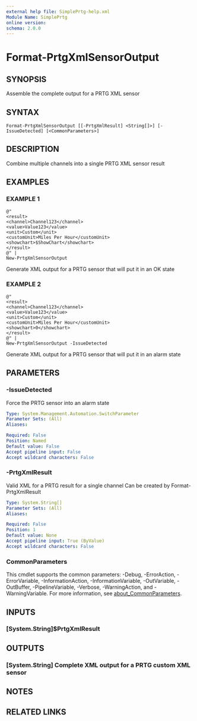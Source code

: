 ```yaml
---
external help file: SimplePrtg-help.xml
Module Name: SimplePrtg
online version:
schema: 2.0.0
---
```


# Format-PrtgXmlSensorOutput

## SYNOPSIS
Assemble the complete output for a PRTG XML sensor

## SYNTAX

```
Format-PrtgXmlSensorOutput [[-PrtgXmlResult] <String[]>] [-IssueDetected] [<CommonParameters>]
```

## DESCRIPTION
Combine multiple channels into a single PRTG XML sensor result

## EXAMPLES

### EXAMPLE 1
```
@"
<result>
<channel>Channel123</channel>
<value>Value123</value>
<unit>Custom</unit>
<customUnit>Miles Per Hour</customUnit>
<showchart>$ShowChart</showchart>
</result>
@" |
New-PrtgXmlSensorOutput
```

Generate XML output for a PRTG sensor that will put it in an OK state

### EXAMPLE 2
```
@"
<result>
<channel>Channel123</channel>
<value>Value123</value>
<unit>Custom</unit>
<customUnit>Miles Per Hour</customUnit>
<showchart>0</showchart>
</result>
@" |
New-PrtgXmlSensorOutput -IssueDetected
```

Generate XML output for a PRTG sensor that will put it in an alarm state

## PARAMETERS

### -IssueDetected
Force the PRTG sensor into an alarm state

```yaml
Type: System.Management.Automation.SwitchParameter
Parameter Sets: (All)
Aliases:

Required: False
Position: Named
Default value: False
Accept pipeline input: False
Accept wildcard characters: False
```

### -PrtgXmlResult
Valid XML for a PRTG result for a single channel
Can be created by Format-PrtgXmlResult

```yaml
Type: System.String[]
Parameter Sets: (All)
Aliases:

Required: False
Position: 1
Default value: None
Accept pipeline input: True (ByValue)
Accept wildcard characters: False
```

### CommonParameters
This cmdlet supports the common parameters: -Debug, -ErrorAction, -ErrorVariable, -InformationAction, -InformationVariable, -OutVariable, -OutBuffer, -PipelineVariable, -Verbose, -WarningAction, and -WarningVariable. For more information, see [about_CommonParameters](http://go.microsoft.com/fwlink/?LinkID=113216).

## INPUTS

### [System.String]$PrtgXmlResult
## OUTPUTS

### [System.String] Complete XML output for a PRTG custom XML sensor
## NOTES

## RELATED LINKS

